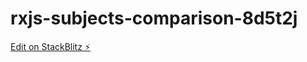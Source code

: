 # rxjs-subjects-comparison-8d5t2j

[Edit on StackBlitz ⚡️](https://stackblitz.com/edit/rxjs-subjects-comparison-8d5t2j)